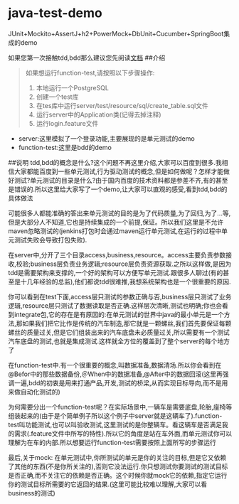 # java-test-demo

JUnit+Mockito+AssertJ+h2+PowerMock+DbUnit+Cucumber+SpringBoot集成的demo


如果您第一次接触tdd,bdd那么建议您先阅读[文档](https://www.gitbook.com/book/henryz/java-test-learning/details)
##介绍
>如果想运行function-test,请按照以下步骤操作:
>1. 本地运行一个PostgreSQL
>2. 创建一个test库
>3. 在tes库中运行server/test/resource/sql/create_table.sql文件
>4. 运行server中的Application类(记得去掉注释)
>5. 运行login.feature文件

- server:这里模拟了一个登录功能,主要展现的是单元测试的demo
- function-test:这里是bdd的demo

##说明
tdd,bdd的概念是什么?这个问题不再这里介绍,大家可以百度到很多.我相信大家都能百度到一些单元测试,行为驱动测试的概念,但是如何做呢？怎样才能做好测试?单元测试的目录是什么?由于国内百度的技术资料都是参差不齐,有的甚至是错误的.所以这里给大家写了一个demo,让大家可以直观的感受,看到tdd,bdd的具体做法

可能很多人都能准确的答出来单元测试的目的是为了代码质量,为了回归,为了...等,但是大部分人不知道,它也是持续集成的一个前提,保证。所以我们这里是不允许maven忽略测试的(jenkins打包时会通过maven运行单元测试,在运行的过程中单元测试失败会导致打包失败).

在server中,分开了三个目录access,business,resource。access主要负责参数接收,校验;business层负责业务逻辑;resource层负责资源获取.之所以这样做,是因为tdd是需要架构来支撑的,一个好的架构可以方便写单元测试.跟很多人聊过(有的甚至是十几年经验的总监),他们都说tdd很难推,我想系统架构也是一个很重要的原因.

你可以看到在test下面,access层只测试的参数正确与否,business层只测试了业务逻辑,resource层只测试了数据读取是否正确.这样层次清晰,测试也明确;你也会看到integrate包,它的存在是有原因的:在单元测试的世界中java的最小单元是一个方法,那如果我们把它比作是传统的汽车制造,那它就是一颗螺丝,我们首先要保证每颗螺丝的质量过关,但是它们组装出来的汽车底盘未必质量过关,所以需要有一个测试汽车底盘的测试,也就是集成测试.这样就全方位的覆盖到了整个server的每个地方了

在function-test中.有一个很重要的概念,叫数据准备,数据清场.所以你会看到在@Befor中的那些数据备份,＠When中的数据准备,@After中的数据回滚(这里再强调一遍,bdd的初衷是用来打通产品,开发,测试的桥梁,从而实现目标导向,而不是用来做自动化测试的)

为何需要分出一个function-test呢？在实际场景中,一辆车是需要底盘,轮胎,座椅等组装起来的(由于是个简单例子所以这个例子中server就是这辆车了).function-test叫功能测试,也可以叫验收测试,这里测试的是你整辆车。看这辆车是否满足我的需求(.feature文件中所写的特性).所以它的角度是站在车外面,而单元测试你可以理解为在车的内部.所以想要运行function-test需要按照上面所写的步骤运行

最后,关于mock:
在单元测试中,你所测试的单元是你的关注的目标,但是它又依赖了其他的东西(不是你所关注的),否则它没法运行.你只想测试你要测试的测试目标是否正确,而不关注它的依赖是否正确。这个时候你就mock它的依赖,指定它运行你的测试目标所需要的它返回的结果.(这里可能比较难以理解,大家可以看business的测试)
